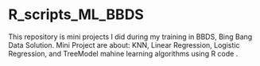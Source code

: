 # R_scripts_ML_BBDS
This repository is mini projects I did during my training in BBDS, Bing Bang Data Solution.
 Mini Project are about: KNN, Linear Regression, Logistic Regression, and TreeModel mahine learning algorithms using R code . 
